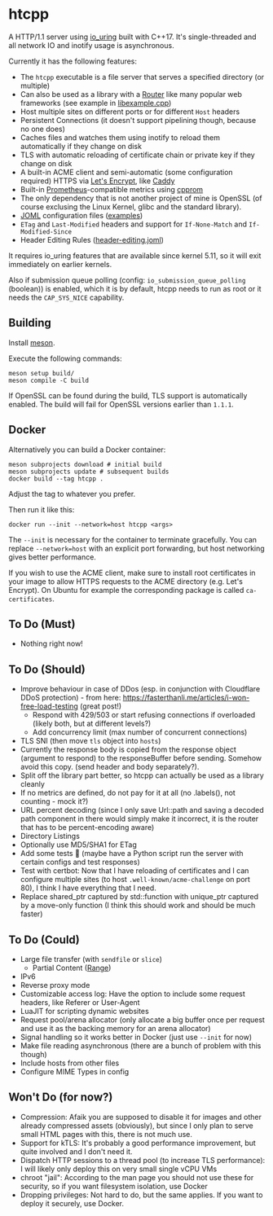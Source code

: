 # htcpp

A HTTP/1.1 server using [io_uring](https://en.wikipedia.org/wiki/Io_uring) built with C++17. It's single-threaded and all network IO and inotify usage is asynchronous.

Currently it has the following features:
* The `htcpp` executable is a file server that serves a specified directory (or multiple)
* Can also be used as a library with a [Router](src/router.hpp) like many popular web frameworks (see example in [libexample.cpp](src/libexample.cpp))
* Host multiple sites on different ports or for different `Host` headers
* Persistent Connections (it doesn't support pipelining though, because no one does)
* Caches files and watches them using inotify to reload them automatically if they change on disk
* TLS with automatic reloading of certificate chain or private key if they change on disk
* A built-in ACME client and semi-automatic (some configuration required) HTTPS via [Let's Encrypt](https://letsencrypt.org), like [Caddy](https://caddyserver.com)
* Built-in [Prometheus](https://prometheus.io/)-compatible metrics using [cpprom](https://github.com/pfirsich/cpprom/)
* The only dependency that is not another project of mine is OpenSSL (of course exclusing the Linux Kernel, glibc and the standard library).
* [JOML](https://github.com/pfirsich/joml) configuration files ([examples](./configs))
* `ETag` and `Last-Modified` headers and support for `If-None-Match` and `If-Modified-Since`
* Header Editing Rules ([header-editing.joml](./configs/header-editing.joml))

It requires io_uring features that are available since kernel 5.11, so it will exit immediately on earlier kernels.

Also if submission queue polling (config: `io_submission_queue_polling` (boolean)) is enabled, which it is by default, htcpp needs to run as root or it needs the `CAP_SYS_NICE` capability.

## Building
Install [meson](https://mesonbuild.com/).

Execute the following commands:
```shell
meson setup build/
meson compile -C build
```

If OpenSSL can be found during the build, TLS support is automatically enabled. The build will fail for OpenSSL versions earlier than `1.1.1`.

## Docker
Alternatively you can build a Docker container:
```shell
meson subprojects download # initial build
meson subprojects update # subsequent builds
docker build --tag htcpp .
```
Adjust the tag to whatever you prefer.

Then run it like this:
```
docker run --init --network=host htcpp <args>
```
The `--init` is necessary for the container to terminate gracefully. You can replace `--network=host` with an explicit port forwarding, but host networking gives better performance.

If you wish to use the ACME client, make sure to install root certificates in your image to allow HTTPS requests to the ACME directory (e.g. Let's Encrypt). On Ubuntu for example the corresponding package is called `ca-certificates`.

## To Do (Must)
* Nothing right now!

## To Do (Should)
* Improve behaviour in case of DDos (esp. in conjunction with Cloudflare DDoS protection) - from here: https://fasterthanli.me/articles/i-won-free-load-testing (great post!)
    - Respond with 429/503 or start refusing connections if overloaded (likely both, but at different levels?)
    - Add concurrency limit (max number of concurrent connections)
* TLS SNI (then move `tls` object into `hosts`)
* Currently the response body is copied from the response object (argument to respond) to the responseBuffer before sending. Somehow avoid this copy. (send header and body separately?).
* Split off the library part better, so htcpp can actually be used as a library cleanly
* If no metrics are defined, do not pay for it at all (no .labels(), not counting - mock it?)
* URL percent decoding (since I only save Url::path and saving a decoded path component in there would simply make it incorrect, it is the router that has to be percent-encoding aware)
* Directory Listings
* Optionally use MD5/SHA1 for ETag
* Add some tests 😬 (maybe have a Python script run the server with certain configs and test responses)
* Test with certbot: Now that I have reloading of certificates and I can configure multiple sites (to host `.well-known/acme-challenge` on port 80), I think I have everything that I need.
* Replace shared_ptr captured by std::function with unique_ptr captured by a move-only function (I think this should work and should be much faster)

## To Do (Could)
* Large file transfer (with `sendfile` or `slice`)
    - Partial Content ([Range](https://developer.mozilla.org/en-US/docs/Web/HTTP/Headers/Range))
* IPv6
* Reverse proxy mode
* Customizable access log: Have the option to include some request headers, like Referer or User-Agent
* LuaJIT for scripting dynamic websites
* Request pool/arena allocator (only allocate a big buffer once per request and use it as the backing memory for an arena allocator)
* Signal handling so it works better in Docker (just use `--init` for now)
* Make file reading asynchronous (there are a bunch of problem with this though)
* Include hosts from other files
* Configure MIME Types in config

## Won't Do (for now?)
* Compression: Afaik you are supposed to disable it for images and other already compressed assets (obviously), but since I only plan to serve small HTML pages with this, there is not much use.
* Support for kTLS: It's probably a good performance improvement, but quite involved and I don't need it.
* Dispatch HTTP sessions to a thread pool (to increase TLS performance): I will likely only deploy this on very small single vCPU VMs
* chroot "jail": According to the man page you should not use these for security, so if you want filesystem isolation, use Docker
* Dropping privileges: Not hard to do, but the same applies. If you want to deploy it securely, use Docker.

